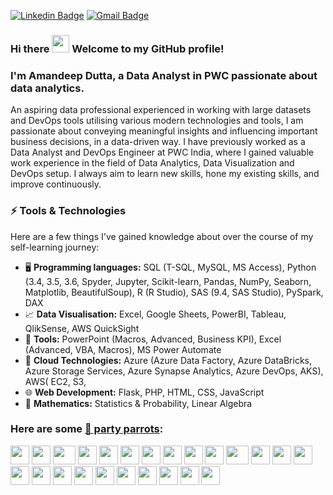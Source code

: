 [![Linkedin Badge](https://img.shields.io/badge/-amandeepdutta-blue?style=flat-square&logo=Linkedin&logoColor=white&link=https://www.linkedin.com/in/amandeepdutta/)](https://www.linkedin.com/in/amandeepdutta/) [![Gmail Badge](https://img.shields.io/badge/-amandeepdutta3@gmail.com-c14438?style=flat-square&logo=Gmail&logoColor=white&link=mailto:amandeepdutta3@gmail.com)](mailto:amandeepdutta3@gmail.com)

### Hi there <img src="https://media.giphy.com/media/hvRJCLFzcasrR4ia7z/giphy.gif" width="28px" height="28px"> Welcome to my GitHub profile!
### I'm Amandeep Dutta, a Data Analyst in PWC passionate about data analytics.

An aspiring data professional experienced in working with large datasets and DevOps tools utilising various modern technologies and tools, I am passionate about conveying meaningful insights and influencing important business decisions, in a data-driven way. I have previously worked as a Data Analyst and DevOps Engineer at PWC India, where I gained valuable work experience in the field of Data Analytics, Data Visualization and DevOps setup. I always aim to learn new skills, hone my existing skills, and improve continuously.

### ⚡ Tools & Technologies

Here are a few things I've gained knowledge about over the course of my self-learning journey:
- 🖥️ **Programming languages:** SQL (T-SQL, MySQL, MS Access), Python (3.4, 3.5, 3.6, Spyder, Jupyter, Scikit-learn, Pandas, NumPy, Seaborn, Matplotlib, BeautifulSoup), R (R Studio), SAS (9.4, SAS Studio), PySpark, DAX
- :chart_with_upwards_trend: **Data Visualisation:** Excel, Google Sheets, PowerBI, Tableau, QlikSense, AWS QuickSight
- 🔧 **Tools:** PowerPoint (Macros, Advanced, Business KPI), Excel (Advanced, VBA, Macros), MS Power Automate
- 🤖 **Cloud Technologies:** Azure (Azure Data Factory, Azure DataBricks, Azure Storage Services, Azure Synapse Analytics, Azure DevOps, AKS), AWS( EC2, S3, 
- 🌐 **Web Development:** Flask, PHP, HTML, CSS, JavaScript
- 📐 **Mathematics:** Statistics & Probability, Linear Algebra





<!--
**amandeepdutta13/amandeepdutta13** is a ✨ _special_ ✨ repository because its `README.md` (this file) appears on your GitHub profile.

Here are some ideas to get you started:

- 🔭 I’m currently working on ...
- 🌱 I’m currently learning ...
- 👯 I’m looking to collaborate on ...
- 🤔 I’m looking for help with ...
- 💬 Ask me about ...
- 📫 How to reach me: ...
- 😄 Pronouns: ...
- ⚡ Fun fact: ...
-->




### Here are some [🦜 party parrots](https://cultofthepartyparrot.com):

<div>
    <img src="https://cultofthepartyparrot.com/parrots/hd/githubparrot.gif" width="30" height="30"/>
    <img src="https://cultofthepartyparrot.com/flags/hd/indiaparrot.gif" width="30" height="30"/>
    <img src="https://cultofthepartyparrot.com/parrots/asyncparrot.gif" width="36" height="30"/>
    <img src="https://cultofthepartyparrot.com/parrots/hd/exceptionallyfastparrot.gif" width="30" height="30"/>
    <img src="https://cultofthepartyparrot.com/parrots/hd/60fpsparrot.gif" width="30" height="30"/>
    <img src="https://cultofthepartyparrot.com/parrots/hd/jumpingparrot.gif" width="30" height="30"/>
    <img src="https://cultofthepartyparrot.com/parrots/hd/opensourceparrot.gif" width="30" height="30"/>
    <img src="https://cultofthepartyparrot.com/parrots/hd/dealwithitnowparrot.gif" width="30" height="30"/>
    <img src="https://cultofthepartyparrot.com/parrots/hd/hypnoparrotlight.gif" width="30" height="30"/>
    <img src="https://cultofthepartyparrot.com/parrots/databaseparrot.gif" width="30" height="30"/>
    <img src="https://cultofthepartyparrot.com/parrots/fixparrot.gif" width="36" height="30"/>
    <img src="https://cultofthepartyparrot.com/parrots/hd/laptop_parrot.gif" width="30" height="30"/>
    <img src="https://cultofthepartyparrot.com/parrots/hd/spinningparrot.gif" width="30" height="30"/>
    <img src="https://cultofthepartyparrot.com/parrots/hd/levitationparrot.gif" width="30" height="30"/>
    <img src="https://cultofthepartyparrot.com/parrots/hd/meldparrot.gif" width="30" height="30"/>
    <img src="https://cultofthepartyparrot.com/parrots/slomoparrot.gif" width="30" height="30"/>
    <img src="https://cultofthepartyparrot.com/parrots/hd/moonwalkingparrot.gif" width="30" height="30"/>
    <img src="https://cultofthepartyparrot.com/parrots/hd/stableparrot.gif" width="30" height="30"/>
    <img src="https://cultofthepartyparrot.com/parrots/hd/scienceparrot.gif" width="30" height="30"/>
    <img src="https://cultofthepartyparrot.com/parrots/hd/pirateparrot.gif" width="30" height="30"/>
    <img src="https://cultofthepartyparrot.com/parrots/hd/footballparrot.gif" width="30" height="30"/>
    <img src="https://cultofthepartyparrot.com/parrots/hd/illuminatiparrot.gif" width="30" height="30"/>
    <img src="https://cultofthepartyparrot.com/parrots/hd/hypnoparrotdark.gif" width="30" height="30"/>
    <img src="https://cultofthepartyparrot.com/parrots/hd/mustacheparrot.gif" width="30" height="30"/>
</div>
